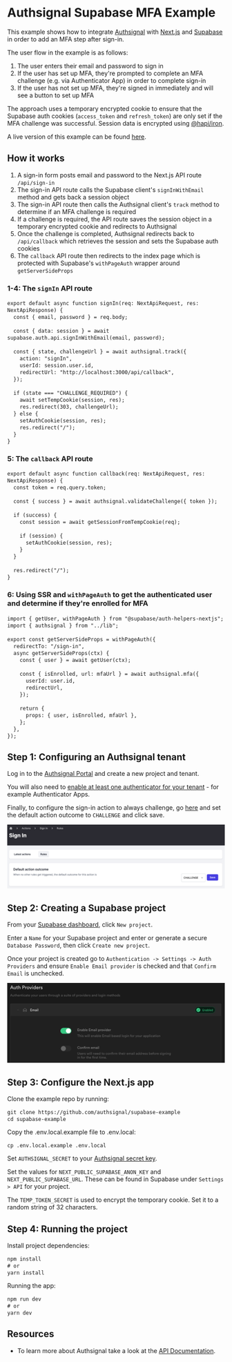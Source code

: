 # Authsignal Supabase MFA Example

This example shows how to integrate [Authsignal](https://www.authsignal.com/) with [Next.js](https://nextjs.org/) and [Supabase](https://supabase.com/) in order to add an MFA step after sign-in.

The user flow in the example is as follows:

1. The user enters their email and password to sign in
2. If the user has set up MFA, they're prompted to complete an MFA challenge (e.g. via Authenticator App) in order to complete sign-in
3. If the user has not set up MFA, they're signed in immediately and will see a button to set up MFA

The approach uses a temporary encrypted cookie to ensure that the Supabase auth cookies (`access_token` and `refresh_token`) are only set if the MFA challenge was successful. Session data is encrypted using [@hapi/iron](https://hapi.dev/family/iron).

A live version of this example can be found [here](https://authsignal-supabase-example.vercel.app).

## How it works

1. A sign-in form posts email and password to the Next.js API route `/api/sign-in`
2. The sign-in API route calls the Supabase client's `signInWithEmail` method and gets back a session object
3. The sign-in API route then calls the Authsignal client's `track` method to determine if an MFA challenge is required
4. If a challenge is required, the API route saves the session object in a temporary encrypted cookie and redirects to Authsignal
5. Once the challenge is completed, Authsignal redirects back to `/api/callback` which retrieves the session and sets the Supabase auth cookies
6. The `callback` API route then redirects to the index page which is protected with Supabase's `withPageAuth` wrapper around `getServerSideProps`

### 1-4: The `signIn` API route

```
export default async function signIn(req: NextApiRequest, res: NextApiResponse) {
  const { email, password } = req.body;

  const { data: session } = await supabase.auth.api.signInWithEmail(email, password);

  const { state, challengeUrl } = await authsignal.track({
    action: "signIn",
    userId: session.user.id,
    redirectUrl: "http://localhost:3000/api/callback",
  });

  if (state === "CHALLENGE_REQUIRED") {
    await setTempCookie(session, res);
    res.redirect(303, challengeUrl);
  } else {
    setAuthCookie(session, res);
    res.redirect("/");
  }
}

```

### 5: The `callback` API route

```
export default async function callback(req: NextApiRequest, res: NextApiResponse) {
  const token = req.query.token;

  const { success } = await authsignal.validateChallenge({ token });

  if (success) {
    const session = await getSessionFromTempCookie(req);

    if (session) {
      setAuthCookie(session, res);
    }
  }

  res.redirect("/");
}
```

### 6: Using SSR and `withPageAuth` to get the authenticated user and determine if they're enrolled for MFA

```
import { getUser, withPageAuth } from "@supabase/auth-helpers-nextjs";
import { authsignal } from "../lib";

export const getServerSideProps = withPageAuth({
  redirectTo: "/sign-in",
  async getServerSideProps(ctx) {
    const { user } = await getUser(ctx);

    const { isEnrolled, url: mfaUrl } = await authsignal.mfa({
      userId: user.id,
      redirectUrl,
    });

    return {
      props: { user, isEnrolled, mfaUrl },
    };
  },
});
```

## Step 1: Configuring an Authsignal tenant

Log in to the [Authsignal Portal](https://portal.authsignal.com) and create a new project and tenant.

You will also need to [enable at least one authenticator for your tenant](https://portal.authsignal.com/organisations/tenants/authenticators) - for example Authenticator Apps.

Finally, to configure the sign-in action to always challenge, go [here](https://portal.authsignal.com/actions/signIn/rules) and set the default action outcome to `CHALLENGE` and click save.

![Authsignal settings](/authsignal-settings.png?raw=true)

## Step 2: Creating a Supabase project

From your [Supabase dashboard](https://app.supabase.com/), click `New project`.

Enter a `Name` for your Supabase project and enter or generate a secure `Database Password`, then click `Create new project`.

Once your project is created go to `Authentication -> Settings -> Auth Providers` and ensure `Enable Email provider` is checked and that `Confirm Email` is unchecked.

![Supabase settings](/supabase-settings.png?raw=true)

## Step 3: Configure the Next.js app

Clone the example repo by running:

```
git clone https://github.com/authsignal/supabase-example
cd supabase-example
```

Copy the .env.local.example file to .env.local:

```
cp .env.local.example .env.local
```

Set `AUTHSIGNAL_SECRET` to your [Authsignal secret key](https://portal.authsignal.com/organisations/tenants/api).

Set the values for `NEXT_PUBLIC_SUPABASE_ANON_KEY` and `NEXT_PUBLIC_SUPABASE_URL`. These can be found in Supabase under `Settings > API` for your project.

The `TEMP_TOKEN_SECRET` is used to encrypt the temporary cookie. Set it to a random string of 32 characters.

## Step 4: Running the project

Install project dependencies:

```
npm install
# or
yarn install
```

Running the app:

```
npm run dev
# or
yarn dev
```

## Resources

- To learn more about Authsignal take a look at the [API Documentation](https://docs.authsignal.com/).
